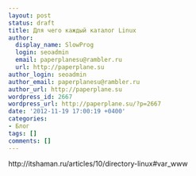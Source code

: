 ```yaml
---
layout: post
status: draft
title: Для чего каждый каталог Linux
author:
  display_name: SlowProg
  login: seoadmin
  email: paperplanesu@rambler.ru
  url: http://paperplane.su
author_login: seoadmin
author_email: paperplanesu@rambler.ru
author_url: http://paperplane.su
wordpress_id: 2667
wordpress_url: http://paperplane.su/?p=2667
date: '2012-11-19 17:00:19 +0400'
categories:
- Блог
tags: []
comments: []
---
```

<p>http:&#47;&#47;itshaman.ru&#47;articles&#47;10&#47;directory-linux#var_www</p>
